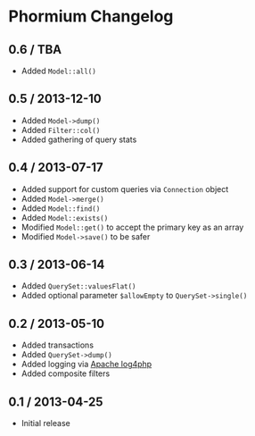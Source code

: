 Phormium Changelog
==================

0.6 / TBA
---------
* Added `Model::all()`

0.5 / 2013-12-10
----------------

* Added `Model->dump()`
* Added `Filter::col()`
* Added gathering of query stats

0.4 / 2013-07-17
----------------

* Added support for custom queries via `Connection` object
* Added `Model->merge()`
* Added `Model::find()`
* Added `Model::exists()`
* Modified `Model::get()` to accept the primary key as an array
* Modified `Model->save()` to be safer

0.3 / 2013-06-14
----------------

* Added `QuerySet::valuesFlat()`
* Added optional parameter `$allowEmpty` to `QuerySet->single()`

0.2 / 2013-05-10
----------------

* Added transactions
* Added `QuerySet->dump()`
* Added logging via [Apache log4php](http://logging.apache.org/log4php/)
* Added composite filters

0.1 / 2013-04-25
----------------

* Initial release
